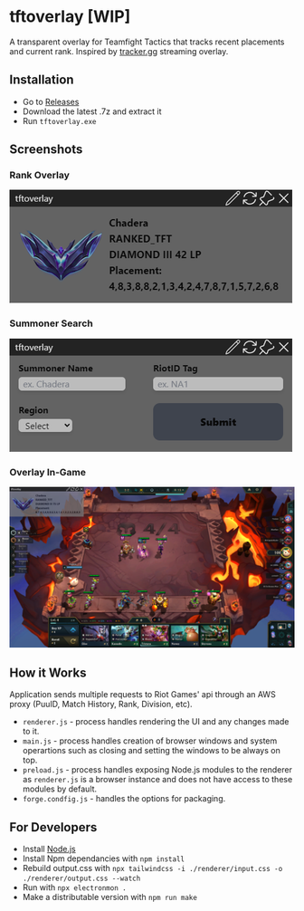 # tftoverlay [WIP]

A transparent overlay for Teamfight Tactics that tracks recent placements and current rank. Inspired by [tracker.gg](https://tracker.gg/overlays) streaming overlay.

## Installation
- Go to [Releases](https://github.com/chidera-nwankwo/tftoverlay/releases)
- Download the latest .7z and extract it
- Run `tftoverlay.exe`

## Screenshots

### Rank Overlay 

![Overlay](assets/screenshots/image1.png)

### Summoner Search

![Search](assets/screenshots/image2.png)

### Overlay In-Game

![In Game](assets/screenshots/image.png)

## How it Works

Application sends multiple requests to Riot Games' api through an AWS proxy (PuuID, Match History, Rank, Division, etc). 
- `renderer.js` - process handles rendering the UI and any changes made to it.
- `main.js` - process handles creation of browser windows and system operartions such as closing and setting the windows to be always on top.
- `preload.js` - process handles exposing Node.js modules to the renderer as `renderer.js` is a browser instance and does not have access to these modules by default.
- `forge.condfig.js` - handles the options for packaging. 

## For Developers
- Install [Node.js](https://nodejs.org/en/download/package-manager)
- Install Npm dependancies with `npm install`
- Rebuild output.css with `npx tailwindcss -i ./renderer/input.css -o ./renderer/output.css --watch`
- Run with `npx electronmon .`
- Make a distributable version with `npm run make`



